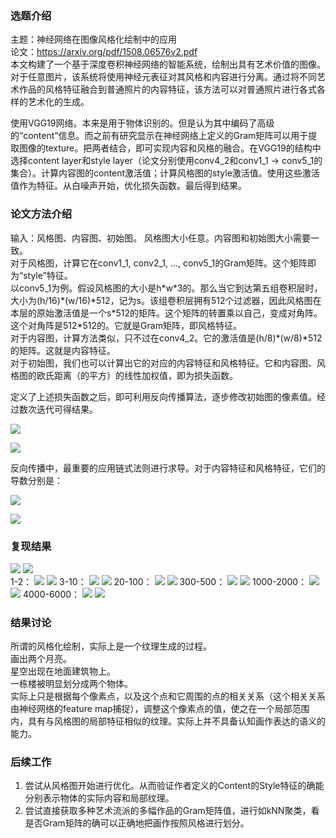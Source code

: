 ### 选题介绍
主题：神经网络在图像风格化绘制中的应用  
论文：https://arxiv.org/pdf/1508.06576v2.pdf  
本文构建了一个基于深度卷积神经网络的智能系统，绘制出具有艺术价值的图像。对于任意图片，该系统将使用神经元表征对其风格和内容进行分离。通过将不同艺术作品的风格特征融合到普通照片的内容特征，该方法可以对普通照片进行各式各样的艺术化的生成。 

使用VGG19网络。本来是用于物体识别的。但是认为其中编码了高级的“content”信息。而之前有研究显示在神经网络上定义的Gram矩阵可以用于提取图像的texture。把两者结合，即可实现内容和风格的融合。在VGG19的结构中选择content layer和style layer（论文分别使用conv4_2和conv1_1 -> conv5_1的集合）。计算内容图的content激活值；计算风格图的style激活值。使用这些激活值作为特征。从白噪声开始，优化损失函数。最后得到结果。 

### 论文方法介绍
输入：风格图、内容图、初始图。 
风格图大小任意。内容图和初始图大小需要一致。 <br/>
对于风格图，计算它在conv1_1, conv2_1, ..., conv5_1的Gram矩阵。这个矩阵即为“style”特征。 <br/>
以conv5_1为例。假设风格图的大小是h\*w\*3的。那么当它到达第五组卷积层时，大小为(h/16)\*(w/16)\*512，记为s。该组卷积层拥有512个过滤器，因此风格图在本层的原始激活值是一个s\*512的矩阵。这个矩阵的转置乘以自己，变成对角阵。这个对角阵是512\*512的。它就是Gram矩阵，即风格特征。  <br/>
对于内容图，计算方法类似，只不过在conv4_2。它的激活值是(h/8)\*(w/8)\*512的矩阵。这就是内容特征。  <br/>
对于初始图，我们也可以计算出它的对应的内容特征和风格特征。它和内容图、风格图的欧氏距离（的平方）的线性加权值，即为损失函数。 <br/>

定义了上述损失函数之后，即可利用反向传播算法，逐步修改初始图的像素值。经过数次迭代可得结果。

![](./neuralStyle.png)

![](./vgg16.png)

反向传播中，最重要的应用链式法则进行求导。对于内容特征和风格特征，它们的导数分别是：

![](./contentLoss.png)

![](./styleLoss.png)


### 复现结果
![](./results/00000.jpeg)
![](./results/9999.jpeg)
<br/>
1-2：
![](./results/0000.png)
![](./results/0001.png)
3-10：
![](./results/0002.png)
![](./results/0010.png)
20-100：
![](./results/0020.png)
![](./results/0100.png)
300-500：
![](./results/0300.png)
![](./results/0500.png)
1000-2000：
![](./results/1000.png)
![](./results/2000.png)
4000-6000：
![](./results/4000.png)
![](./results/6000.png)

### 结果讨论
所谓的风格化绘制，实际上是一个纹理生成的过程。<br/>
画出两个月亮。<br/>
星空出现在地面建筑物上。<br/>
一栋楼被明显划分成两个物体。<br/>
实际上只是根据每个像素点，以及这个点和它周围的点的相关关系（这个相关关系由神经网络的feature map捕捉），调整这个像素点的值，使之在一个局部范围内，具有与风格图的局部特征相似的纹理。实际上并不具备认知画作表达的语义的能力。

### 后续工作
1. 尝试从风格图开始进行优化。从而验证作者定义的Content的Style特征的确能分别表示物体的实际内容和局部纹理。<br/>
2. 尝试直接获取多种艺术流派的多幅作品的Gram矩阵值，进行如kNN聚类，看是否Gram矩阵的确可以正确地把画作按照风格进行划分。
